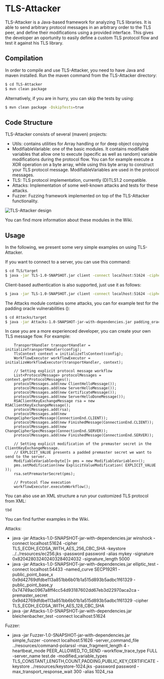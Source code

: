 # TLS-Attacker
TLS-Attacker is a Java-based framework for analyzing TLS libraries. It is able to send arbitrary protocol messages in an arbitrary order to the TLS peer, and define their modifications using a provided interface. This gives the developer an oportunity to easily define a custom TLS protocol flow and test it against his TLS library.

## Compilation
In order to compile and use TLS-Attacker, you need to have Java and maven installed. Run the maven command from the TLS-Attacker directory:
```bash
$ cd TLS-Attacker
$ mvn clean package
```
Alternatively, if you are in hurry, you can skip the tests by using:
```bash
$ mvn clean package -DskipTests=true
```
## Code Structure
TLS-Attacker consists of several (maven) projects:
- Utils: contains utilities for Array handling or for deep object copying
- ModifiableVariable: one of the basic modules. It contains modifiable variables that allow one to execute (specific as well as random) variable modifications during the protocol flow. You can for example execute a XOR operation on a byte array, while using this byte array to construct your TLS protocol message. ModifiableVariables are used in the protocol messages.
- TLS: TLS protocol implementation, currently (D)TLS1.2 compatible. 
- Attacks: Implementation of some well-known attacks and tests for these attacks.
- Fuzzer: Fuzzing framework implemented on top of the TLS-Attacker functionality.

![TLS-Attacker design](https://github.com/RUB-NDS/TLS-Attacker-Development/blob/master/resources/design.png)

You can find more information about these modules in the Wiki.

## Usage
In the following, we present some very simple examples on using TLS-Attacker.

If you want to connect to a server, you can use this command:
```bash
$ cd TLS/target
$ java -jar TLS-1.0-SNAPSHOT.jar client -connect localhost:51624 -cipher TLS_ECDH_ECDSA_WITH_AES_256_CBC_SHA
```
Client-based authentication is also supported, just use it as follows:
```bash
$ java -jar TLS-1.0-SNAPSHOT.jar client -connect localhost:51624 -cipher TLS_ECDH_ECDSA_WITH_AES_256_CBC_SHA -keystore ../resources/ec256.jks -password password -alias mykey
```
The Attacks module contains some attacks, you can for example test for the padding oracle vulnerabilities ():
```bash
$ cd Attacks/target
$ java -jar Attacks-1.0-SNAPSHOT-jar-with-dependencies.jar padding_oracle -connect localhost:51624 
```

In case you are a more experienced developer, you can create your own TLS message flow. For example:
```
	TransportHandler transportHandler = initializeTransportHandler(config);
	TlsContext context = initializeTlsContext(config);
	WorkflowExecutor workflowExecutor = initializeWorkflowExecutor(transportHandler, context);
	
	// Setting explicit protocol message workflow
	List<ProtocolMessage> protocolMessages = context.getProtocolMessages();
	protocolMessages.add(new ClientHelloMessage());
	protocolMessages.add(new ServerHelloMessage());
	protocolMessages.add(new CertificateMessage());
	protocolMessages.add(new ServerHelloDoneMessage());
	RSAClientKeyExchangeMessage rsa = new RSAClientKeyExchangeMessage();
	protocolMessages.add(rsa);
	protocolMessages.add(new ChangeCipherSpecMessage(ConnectionEnd.CLIENT));
	protocolMessages.add(new FinishedMessage(ConnectionEnd.CLIENT));
	protocolMessages.add(new ChangeCipherSpecMessage(ConnectionEnd.SERVER));
	protocolMessages.add(new FinishedMessage(ConnectionEnd.SERVER));
	
	// Setting explicit modification of the premaster secret in the ClientKeyExchangeMessage. 
	// EXPLICIT_VALUE presents a padded premaster secret we want to send to the server.
	ModifiableVariable<byte[]> pms = new ModifiableVariable<>();
	pms.setModification(new ExplicitValueModification( EXPLICIT_VALUE ));
	rsa.setPremasterSecret(pms);
	
	// Protocol flow execution
	workflowExecutor.executeWorkflow();
```
You can also use an XML structure a run your customized TLS protocol from XML:
```
tbd
```
You can find further examples in the Wiki.

Attacks: 
- java -jar Attacks-1.0-SNAPSHOT-jar-with-dependencies.jar winshock -connect localhost:51624 -cipher TLS_ECDH_ECDSA_WITH_AES_256_CBC_SHA -keystore ../../resources/ec256.jks -password password -alias mykey -signature 0x820428032402403284024032 -signature_length 5000
- java -jar Attacks-1.0-SNAPSHOT-jar-with-dependencies.jar elliptic_test -connect localhost:54433 -named_curve SECP192R1 -public_point_base_x 0x9d42769dfdbe113a851bb6b01b1a515d893b5adbc1f61329 -public_point_base_y 0x74749ac0967a8ff4cc54d93187602dd67eb3d22970aca2ca -premaster_secret 0x9d42769dfdbe113a851bb6b01b1a515d893b5adbc1f61329 -cipher TLS_ECDH_ECDSA_WITH_AES_128_CBC_SHA
- java -jar Attacks-1.0-SNAPSHOT-jar-with-dependencies.jar bleichenbacher_test -connect localhost:51624

Fuzzer:
- java -jar Fuzzer-1.0-SNAPSHOT-jar-with-dependencies.jar simple_fuzzer -connect localhost:51626 -server_command_file ../resources/command-polarssl -max_fragment_length 4 -heartbeat_mode PEER_ALLOWED_TO_SEND -workflow_trace_type FULL -server_name test.de  -modified_variable_types TLS_CONSTANT,LENGTH,COUNT,PADDING,PUBLIC_KEY,CERTIFICATE -keystore ../resources/keystore-1024.jks -password password -max_transport_response_wait 300 -alias 1024_rsa
